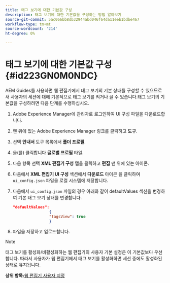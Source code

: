 ```yaml
---
title: 태그 보기에 대한 기본값 구성
description: 태그 보기에 대한 기본값을 구성하는 방법 알아보기
source-git-commit: 5ac066bb8db32944abd046f64da11eeb1bdbe467
workflow-type: tm+mt
source-wordcount: '214'
ht-degree: 0%

---
```



# 태그 보기에 대한 기본값 구성 {#id223GN0M0NDC}

AEM Guides를 사용하면 웹 편집기에서 태그 보기의 기본 상태를 구성할 수 있으므로 새 사용자의 세션에 대해 기본적으로 태그 보기를 켜거나 끌 수 있습니다.태그 보기의 기본값을 구성하려면 다음 단계를 수행하십시오.

1. Adobe Experience Manager에 관리자로 로그인하여 UI 구성 파일을 다운로드합니다.
1. 맨 위에 있는 Adobe Experience Manager 링크를 클릭하고 **도구**.
1. 선택 **안내서** 도구 목록에서 **폴더 프로필**.
1. 을(를) 클릭합니다 **글로벌 프로필** 타일.
1. 다음 항목 선택 **XML 편집기 구성** 탭을 클릭하고 **편집** 맨 위에 있는 아이콘.
1. 다음에서 **XML 편집기 UI 구성** 섹션에서 **다운로드** 아이콘 을 클릭하여 `ui_config.json` 파일을 로컬 시스템에 저장합니다.
1. 다음에서 `ui_config.json` 파일의 경우 아래와 같이 defaultValues 섹션을 변경하여 기본 태그 보기 상태를 변경합니다.

   ```json
   "defaultValues":
                   {
                   "tagsView": true
                   }
   ```

1. 파일을 저장하고 업로드합니다.

>[!NOTE]
>
> 태그 보기를 활성화/비활성화하는 웹 편집기의 사용자 기본 설정은 이 기본값보다 우선합니다. 따라서 사용자가 웹 편집기에서 태그 보기를 활성화하면 세션 중에도 활성화된 상태로 유지됩니다.

**상위 항목:**[&#x200B;웹 편집기 사용자 지정](conf-web-editor.md)


